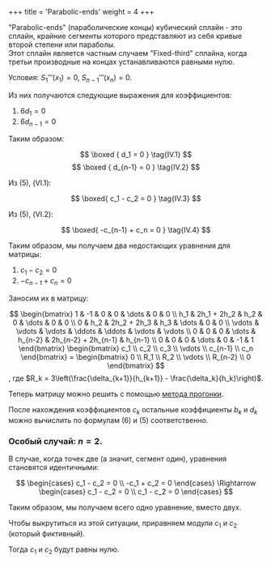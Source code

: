 +++
title = 'Parabolic-ends'
weight = 4
+++

"Parabolic-ends" (параболические концы) кубический сплайн - это сплайн, крайние сегменты которого представляют из себя кривые второй степени или параболы.\
Этот сплайн является частным случаем "Fixed-third" сплайна, когда третьи производные на концах устанавливаются равными нулю.

Условия: $S_1'''(x_1) = 0, \ S_{n-1}'''(x_n) = 0$.

Из них получаются следующие выражения для коэффициентов:
1. $6d_1 = 0$
2. $6d_{n-1} = 0$

Таким образом:

$$
\boxed {
	d_1 = 0
}
\tag{IV.1}
$$
$$
\boxed {
	d_{n-1} = 0
}
\tag{IV.2}
$$

Из (5), (VI.1):

$$
\boxed{
	c_1 - c_2 = 0
}
\tag{IV.3}
$$

Из (5), (VI.2):

$$
\boxed{
	-c_{n-1} + c_n = 0
}
\tag{IV.4}
$$

Таким образом, мы получаем два недостающих уравнения для матрицы:
1. $c_1 - c_2 = 0$
2. $-c_{n-1} + c_n = 0$

Заносим их в матрицу:

$$
\begin{bmatrix}
	1 & -1 & 0 & 0 & \dots & 0 & 0 \\
	h_1 & 2h_1 + 2h_2 & h_2 & 0 & \dots & 0 & 0 \\
	0 & h_2 & 2h_2 + 2h_3 & h_3 & \dots & 0 & 0 \\
	\vdots & \vdots & \vdots & \ddots & \ddots & \vdots & \vdots \\
	0 & 0 & 0 & \dots & h_{n-2} & 2h_{n-2} + 2h_{n-1} & h_{n-1} \\
	0 & 0 & 0 & \dots & 0 & -1 & 1
\end{bmatrix}
\begin{bmatrix}
	c_1 \\ c_2 \\ c_3 \\ \vdots \\ c_{n-1} \\ c_n
\end{bmatrix}
= \begin{bmatrix}
	0 \\ R_1 \\ R_2 \\ \vdots \\ R_{n-2} \\ 0
\end{bmatrix}
$$
, где $R_k = 3\left(\frac{\delta_{k+1}}{h_{k+1}} - \frac{\delta_k}{h_k}\right)$.

Теперь матрицу можно решить с помощью [метода прогонки](https://ru.wikipedia.org/wiki/Метод_прогонки).

После нахождения коэффициентов $c_k$ остальные коэффициенты $b_k$ и $d_k$ можно вычислить по формулам (6) и (5) соответственно.

### Особый случай: $n = 2$.

В случае, когда точек две (а значит, сегмент один), уравнения становятся идентичными:

$$
\begin{cases}
	c_1 - c_2 = 0 \\
	-c_1 + c_2 = 0
\end{cases}
\Rightarrow
\begin{cases}
	c_1 - c_2 = 0 \\
	c_1 - c_2 = 0
\end{cases}
$$

Таким образом, мы получаем всего одно уравнение, вместо двух.

Чтобы выкрутиться из этой ситуации, приравняем модули $c_1$ и $c_2$ (который фиктивный).

Тогда $c_1$ и $c_2$ будут равны нулю.